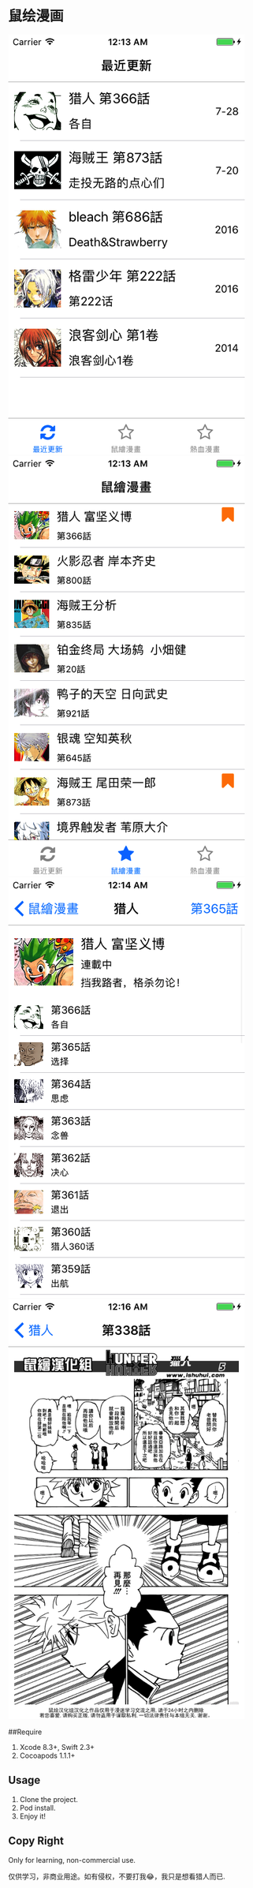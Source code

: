 # 鼠绘漫画

![screenshot1](Doc/screenshot1.png)
![screenshot2](Doc/screenshot2.png)
![screenshot3](Doc/screenshot3.png)
![screenshot4](Doc/screenshot4.png)



##Require

1. Xcode 8.3+, Swift 2.3+
2. Cocoapods 1.1.1+


## Usage

1. Clone the project.
2. Pod install.
3. Enjoy it!

## Copy Right

Only for learning, non-commercial use.

仅供学习，非商业用途。如有侵权，不要打我😂，我只是想看猎人而已.